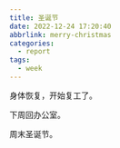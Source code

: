 ```yaml
---
title: 圣诞节
date: 2022-12-24 17:20:40
abbrlink: merry-christmas
categories:
  - report
tags:
  - week
---
```


身体恢复，开始复工了。

下周回办公室。

周末圣诞节。
